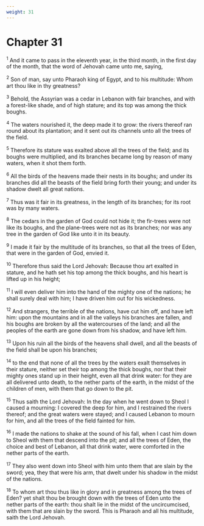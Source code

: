 ```yaml
---
weight: 31
---
```


# Chapter 31

<sup>1</sup> And it came to pass in the eleventh year, in the third month, in the first day of the month, that the word of Jehovah came unto me, saying, 

<sup>2</sup> Son of man, say unto Pharaoh king of Egypt, and to his multitude: Whom art thou like in thy greatness? 

<sup>3</sup> Behold, the Assyrian was a cedar in Lebanon with fair branches, and with a forest-like shade, and of high stature; and its top was among the thick boughs. 

<sup>4</sup> The waters nourished it, the deep made it to grow: the rivers thereof ran round about its plantation; and it sent out its channels unto all the trees of the field. 

<sup>5</sup> Therefore its stature was exalted above all the trees of the field; and its boughs were multiplied, and its branches became long by reason of many waters, when it shot them forth. 

<sup>6</sup> All the birds of the heavens made their nests in its boughs; and under its branches did all the beasts of the field bring forth their young; and under its shadow dwelt all great nations. 

<sup>7</sup> Thus was it fair in its greatness, in the length of its branches; for its root was by many waters. 

<sup>8</sup> The cedars in the garden of God could not hide it; the fir-trees were not like its boughs, and the plane-trees were not as its branches; nor was any tree in the garden of God like unto it in its beauty. 

<sup>9</sup> I made it fair by the multitude of its branches, so that all the trees of Eden, that were in the garden of God, envied it. 

<sup>10</sup> Therefore thus said the Lord Jehovah: Because thou art exalted in stature, and he hath set his top among the thick boughs, and his heart is lifted up in his height; 

<sup>11</sup> I will even deliver him into the hand of the mighty one of the nations; he shall surely deal with him; I have driven him out for his wickedness. 

<sup>12</sup> And strangers, the terrible of the nations, have cut him off, and have left him: upon the mountains and in all the valleys his branches are fallen, and his boughs are broken by all the watercourses of the land; and all the peoples of the earth are gone down from his shadow, and have left him. 

<sup>13</sup> Upon his ruin all the birds of the heavens shall dwell, and all the beasts of the field shall be upon his branches; 

<sup>14</sup> to the end that none of all the trees by the waters exalt themselves in their stature, neither set their top among the thick boughs, nor that their mighty ones stand up in their height, even all that drink water: for they are all delivered unto death, to the nether parts of the earth, in the midst of the children of men, with them that go down to the pit. 

<sup>15</sup> Thus saith the Lord Jehovah: In the day when he went down to Sheol I caused a mourning: I covered the deep for him, and I restrained the rivers thereof; and the great waters were stayed; and I caused Lebanon to mourn for him, and all the trees of the field fainted for him. 

<sup>16</sup> I made the nations to shake at the sound of his fall, when I cast him down to Sheol with them that descend into the pit; and all the trees of Eden, the choice and best of Lebanon, all that drink water, were comforted in the nether parts of the earth. 

<sup>17</sup> They also went down into Sheol with him unto them that are slain by the sword; yea, they that were his arm, that dwelt under his shadow in the midst of the nations. 

<sup>18</sup> To whom art thou thus like in glory and in greatness among the trees of Eden? yet shalt thou be brought down with the trees of Eden unto the nether parts of the earth: thou shalt lie in the midst of the uncircumcised, with them that are slain by the sword. This is Pharaoh and all his multitude, saith the Lord Jehovah. 


